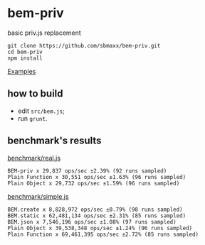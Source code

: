 bem-priv
========
basic priv.js replacement

```
git clone https://github.com/sbmaxx/bem-priv.git
cd bem-priv
npm install
```

[Examples](example.js)

## how to build
* edit ```src/bem.js```;
* run ```grunt```.

## benchmark's results

[benchmark/real.js](benchmark/real.js)
```
BEM-priv x 29,837 ops/sec ±2.39% (92 runs sampled)
Plain Function x 30,551 ops/sec ±1.63% (96 runs sampled)
Plain Object x 29,732 ops/sec ±1.59% (96 runs sampled)
```
[benchmark/simple.js](benchmark/simple.js)
```
BEM.create x 8,828,972 ops/sec ±0.79% (98 runs sampled)
BEM.static x 62,481,134 ops/sec ±2.31% (85 runs sampled)
BEM.json x 7,546,196 ops/sec ±1.08% (97 runs sampled)
Plain Object x 39,538,348 ops/sec ±1.24% (96 runs sampled)
Plain Function x 69,461,395 ops/sec ±2.72% (85 runs sampled)
```
